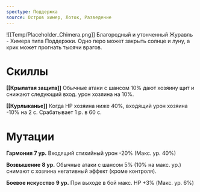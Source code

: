 ```yaml
---
spectype: Поддержка
source: Остров химер, Лоток, Разведение
---
```

![[Temp/Placeholder_Chimera.png]]
Благородный и утонченный Журавль - Химера типа Поддержки. Одно перо может закрыть солнце и луну, а крик может прогнать тысячи врагов.

# Скиллы
**[[Крылатая защита]]**
Обычные атаки с шансом 10% дают хозяину щит и снижают следующий вход. урон хозяина на 10%.

**[[Курлыканье]]**
Когда HP хозяина ниже 40%, входящий урон хозяина -10% на 2 с. Срабатывает 1 р. в 60 с.

# Мутации

**Гармония**
**7 ур.**
Входящий стихийный урон -20%
(Макс. ур. 40%)

**Возвышение**
**8 ур.**
Обычные атаки с шансом 5% (10% на макс. ур.) снимают с хозяина негативный эффект (кроме контроля).

**Боевое искусство**
**9 ур.**
При выходе в бой макс. HP +3% (Макс. ур. 6%)
